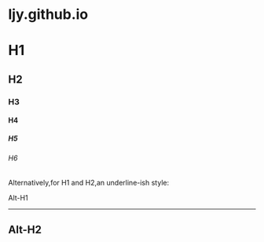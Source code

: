 # ljy.github.io


# H1
## H2
### H3
#### H4
##### H5
###### H6

Alternatively,for H1 and H2,an underline-ish style:

Alt-H1
******

Alt-H2
------
